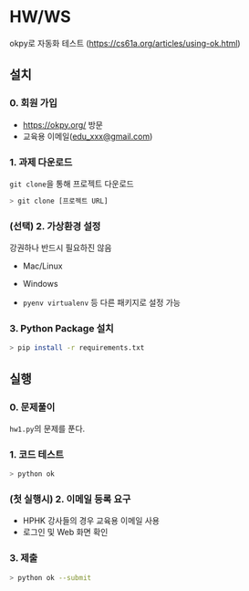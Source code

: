 # HW/WS 
okpy로 자동화 테스트 (https://cs61a.org/articles/using-ok.html)

## 설치
### 0. 회원 가입
- https://okpy.org/ 방문
- 교육용 이메일(edu_xxx@gmail.com)

### 1. 과제 다운로드
`git clone`을 통해 프로젝트 다운로드
```bash
> git clone [프로젝트 URL]
```

### (선택) 2. 가상환경 설정
강권하나 반드시 필요하진 않음
- Mac/Linux

- Windows

- `pyenv virtualenv` 등 다른 패키지로 설정 가능

### 3. Python Package 설치
```bash
> pip install -r requirements.txt
```


## 실행
### 0. 문제풀이
`hw1.py`의 문제를 푼다.

### 1. 코드 테스트
```bash
> python ok
```

### (첫 실행시) 2. 이메일 등록 요구
- HPHK 강사들의 경우 교육용 이메일 사용
- 로그인 및 Web 화면 확인

### 3. 제출
```bash
> python ok --submit
```